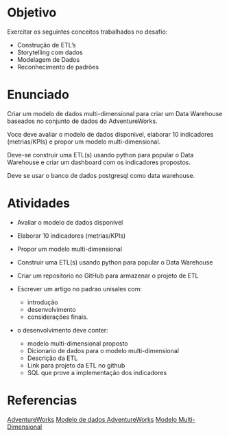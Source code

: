 # Objetivo
Exercitar os seguintes conceitos trabalhados no desafio:
- Construção de ETL’s
- Storytelling com dados
- Modelagem de Dados
- Reconhecimento de padrões

# Enunciado
Criar um modelo de dados multi-dimensional para criar um Data Warehouse baseados no conjunto de dados do AdventureWorks.

Voce deve avaliar o modelo de dados disponivel, elaborar 10 indicadores (metrias/KPIs) e propor um modelo multi-dimensional.

Deve-se construir uma ETL(s) usando python para popular o Data Warehouse e criar um dashboard com os indicadores propostos.

Deve se usar o banco de dados postgresql como data warehouse.

# Atividades
- Avaliar o modelo de dados disponível
- Elaborar 10 indicadores (metrias/KPIs)
- Propor um modelo multi-dimensional
- Construir uma ETL(s) usando python para popular o Data Warehouse
- Criar um repositorio no GitHub para armazenar o projeto de ETL
- Escrever um artigo no padrao unisales com:
    - introdução
    - desenvolvimento
    - considerações finais.

- o desenvolvimento deve conter:
     - modelo multi-dimensional proposto
    - Dicionario de dados para o modelo multi-dimensional
    - Descrição da ETL
    - Link para projeto da ETL no github
    - SQL que prove a implementação dos indicadores

# Referencias
[AdventureWorks](https://learn.microsoft.com/pt-br/sql/samples/adventureworks-install-configure?view=sql-server-ver17&tabs=ssms)
[Modelo de dados AdventureWorks](https://blogdozouza.wordpress.com/wp-content/uploads/2019/10/adventureworks2008_schema.gif)
[Modelo Multi-Dimensional](https://en.wikipedia.org/wiki/Star_schema)